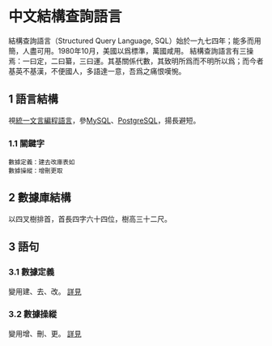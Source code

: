 # 中文結構查詢語言
結構查詢語言（Structured Query Language, SQL）始於一九七四年；能多而用簡，人盡可用。1980年10月，美國以爲標準，萬國咸用。
結構查詢語言有三操焉：一曰定，二曰纂，三曰運。其基關係代數，其致明所爲而不明所以爲；而今者基英不基漢，不便國人，多語達一意，吾爲之痛恨嘆惋。
## 1 語言結構
視[統一文言編程語言](../README.md)，參[MySQL](https://dev.mysql.com/doc/refman/8.0/en/)、[PostgreSQL](https://www.postgresql.org/docs/current/)，揚長避短。
### 1.1 關鍵字
```
數據定義：建去改庫表如
數據操縱：增刪更取
```
## 2 數據庫結構
以四叉樹排首，首長四字六十四位，樹高三十二尺。
## 3 語句
### 3.1 數據定義
變用建、去、改。
[詳見](./ddl.md)
### 3.2 數據操縱
變用增、刪、更。
[詳見](./dml.md)
